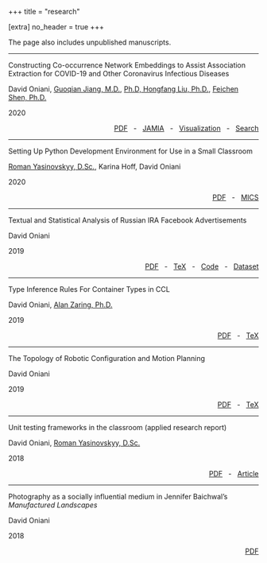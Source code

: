 +++
title = "research"

[extra]
no_header = true
+++

The page also includes unpublished manuscripts.

---

Constructing Co-occurrence Network Embeddings to Assist Association Extraction
for COVID-19 and Other Coronavirus Infectious Diseases

David Oniani,
[Guoqian Jiang, M.D.][guoqian_jiang],
[Ph.D, Hongfang Liu, Ph.D.][hongfang_liu],
[Feichen Shen, Ph.D.][feichen_shen]

2020

<div style="text-align: right;">
  <a href="co-occurence-network-embeddings.pdf">PDF</a>
  &nbsp; - &nbsp;
  <a href="https://academic.oup.com/jamia/advance-article/doi/10.1093/jamia/ocaa117/5847598">JAMIA</a>
  &nbsp; - &nbsp;
  <a href="https://www.davidoniani.com/covid-19-network/">Visualization</a>
  &nbsp; - &nbsp;
  <a href="https://www.davidoniani.com/covid-19-network-search/">Search</a>
</div>

---

Setting Up Python Development Environment for Use in a Small Classroom

[Roman Yasinovskyy, D.Sc.][roman_yasinovskyy], Karina Hoff, David Oniani

2020

<div style="text-align: right;">
  <a href="mics2020-paper.pdf">PDF</a>
  &nbsp; - &nbsp;
  <a href="http://www.micsymposium.org/mics_2020_Proceedings/MICS_2020_Proceedings.htm">MICS</a>
</div>

---

Textual and Statistical Analysis of Russian IRA Facebook Advertisements

David Oniani

2019

<div style="text-align: right;">
  <a href="ira-analysis.pdf">PDF</a>
  &nbsp; - &nbsp;
  <a href="https://github.com/oniani/ira-analysis/tree/master/paper">TeX</a>
  &nbsp; - &nbsp;
  <a href="https://github.com/oniani/ira-analysis">Code</a>
  &nbsp; - &nbsp;
  <a href="https://www.davidoniani.com/datasets#russian-internet-research-agency-ira-facebook-advertisements-datasets">Dataset</a>
</div>

---

Type Inference Rules For Container Types in CCL

David Oniani, [Alan Zaring, Ph.D.][alan_zaring]

2019

<div style="text-align: right;">
  <a href="ccl-rules.pdf">PDF</a>
  &nbsp; - &nbsp;
  <a href="https://github.com/oniani/ccl-container-types/tree/master/paper">TeX</a>
</div>

---

The Topology of Robotic Configuration and Motion Planning

David Oniani

2019

<div style="text-align: right;">
  <a href="agv-paper.pdf">PDF</a>
  &nbsp; - &nbsp;
  <a href="https://github.com/oniani/ugmath/tree/master/Topology/agv-paper">TeX</a>
</div>

---

Unit testing frameworks in the classroom (applied research report)

David Oniani, [Roman Yasinovskyy, D.Sc.][roman_yasinovskyy]

2018

<div style="text-align: right;">
  <a href="summer-2018-research-report.pdf">PDF</a>
  &nbsp; - &nbsp;
  <a href="https://www.luther.edu/headlines/?story_id=819818">Article</a>
</div>

---

Photography as a socially influential medium in Jennifer Baichwal’s _Manufactured Landscapes_

David Oniani

2018

<div style="text-align: right;">
  <a href="baichwal-manufactured-landscapes.pdf">PDF</a>
</div>

[alan_zaring]: https://www.luther.edu/computer-science/faculty/
[feichen_shen]: https://www.mayo.edu/research/faculty/shen-feichen-ph-d/bio-20238745
[guoqian_jiang]: https://www.mayo.edu/research/faculty/jiang-guoqian-m-d-ph-d/bio-00093912
[hongfang_liu]: https://www.mayo.edu/research/faculty/liu-hongfang-ph-d/bio-00055092
[roman_yasinovskyy]: https://www.luther.edu/computer-science/faculty/
